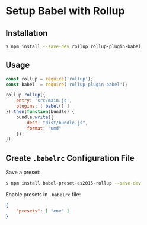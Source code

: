 # Setup Babel with Rollup

## Installation

```bash
$ npm install --save-dev rollup rollup-plugin-babel
```

## Usage

```javascript
const rollup = require('rollup');
const babel  = require('rollup-plugin-babel');

rollup.rollup({
    entry: 'src/main.js',
    plugins: [ babel() ]
}).then(function(bundle) {
    bundle.write({
        dest: "dist/bundle.js",
        format: "umd"
    });
});
```

## Create `.babelrc` Configuration File

Save a preset:
```bash
$ npm install babel-preset-es2015-rollup --save-dev
```

Enable presets in `.babelrc` file:
```json
{
    "presets": [ "env" ]
}
```
